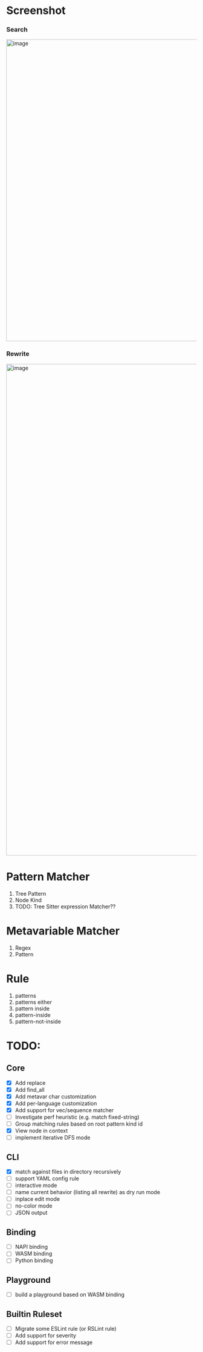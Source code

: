 # Screenshot

### Search
<img width="796" alt="image" src="https://user-images.githubusercontent.com/2883231/178289737-1b4cdf53-454d-4953-b031-1f9a92996874.png">

### Rewrite
<img width="1296" alt="image" src="https://user-images.githubusercontent.com/2883231/178289574-94a38df7-88fc-4f5e-9293-870091c51902.png">


# Pattern Matcher
1. Tree Pattern
1. Node Kind
1. TODO: Tree Sitter expression Matcher??

# Metavariable Matcher
1. Regex
2. Pattern

# Rule
1. patterns
2. patterns either
3. pattern inside
4. pattern-inside
5. pattern-not-inside


# TODO:

## Core
- [x] Add replace
- [x] Add find_all
- [x] Add metavar char customization
- [x] Add per-language customization
- [x] Add support for vec/sequence matcher
- [ ] Investigate perf heuristic (e.g. match fixed-string)
- [ ] Group matching rules based on root pattern kind id
- [x] View node in context
- [ ] implement iterative DFS mode

## CLI
- [x] match against files in directory recursively
- [ ] support YAML config rule
- [ ] interactive mode
- [ ] name current behavior (listing all rewrite) as dry run mode
- [ ] inplace edit mode
- [ ] no-color mode
- [ ] JSON output

## Binding
- [ ] NAPI binding
- [ ] WASM binding
- [ ] Python binding

## Playground
- [ ] build a playground based on WASM binding

## Builtin Ruleset
- [ ] Migrate some ESLint rule (or RSLint rule)
- [ ] Add support for severity
- [ ] Add support for error message
